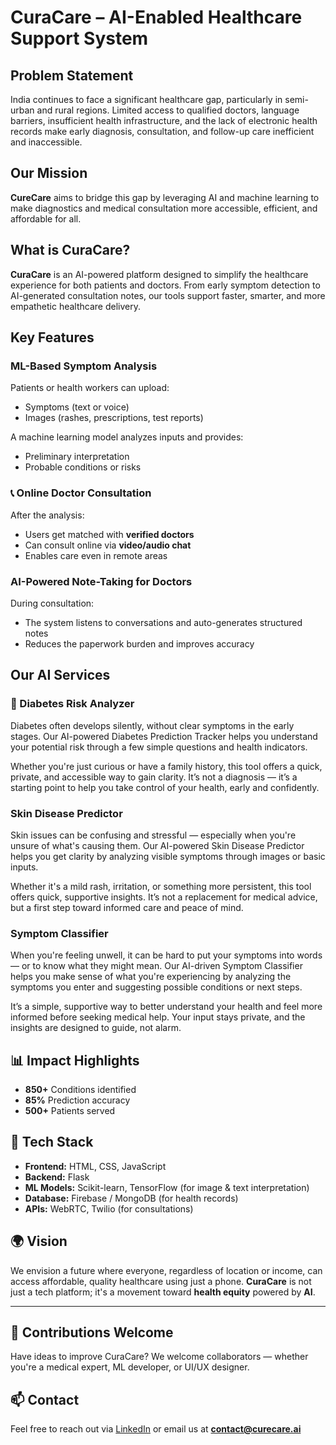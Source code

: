 # CuraCare – AI-Enabled Healthcare Support System
## Problem Statement

India continues to face a significant healthcare gap, particularly in semi-urban and rural regions. Limited access to qualified doctors, language barriers, insufficient health infrastructure, and the lack of electronic health records make early diagnosis, consultation, and follow-up care inefficient and inaccessible.

##  Our Mission

**CureCare** aims to bridge this gap by leveraging AI and machine learning to make diagnostics and medical consultation more accessible, efficient, and affordable for all.

##  What is CuraCare?

**CuraCare** is an AI-powered platform designed to simplify the healthcare experience for both patients and doctors. From early symptom detection to AI-generated consultation notes, our tools support faster, smarter, and more empathetic healthcare delivery.

## Key Features

###  ML-Based Symptom Analysis

Patients or health workers can upload:

* Symptoms (text or voice)
* Images (rashes, prescriptions, test reports)

A machine learning model analyzes inputs and provides:

* Preliminary interpretation
* Probable conditions or risks

### 📞 Online Doctor Consultation

After the analysis:

* Users get matched with **verified doctors**
* Can consult online via **video/audio chat**
* Enables care even in remote areas


###  AI-Powered Note-Taking for Doctors

During consultation:

* The system listens to conversations and auto-generates structured notes
* Reduces the paperwork burden and improves accuracy

## Our AI Services

### 🔹 Diabetes Risk Analyzer

Diabetes often develops silently, without clear symptoms in the early stages. Our AI-powered Diabetes Prediction Tracker helps you understand your potential risk through a few simple questions and health indicators.

Whether you're just curious or have a family history, this tool offers a quick, private, and accessible way to gain clarity. It’s not a diagnosis — it’s a starting point to help you take control of your health, early and confidently.

###  Skin Disease Predictor

Skin issues can be confusing and stressful — especially when you're unsure of what's causing them. Our AI-powered Skin Disease Predictor helps you get clarity by analyzing visible symptoms through images or basic inputs.

Whether it's a mild rash, irritation, or something more persistent, this tool offers quick, supportive insights. It’s not a replacement for medical advice, but a first step toward informed care and peace of mind.

###  Symptom Classifier

When you're feeling unwell, it can be hard to put your symptoms into words — or to know what they might mean. Our AI-driven Symptom Classifier helps you make sense of what you're experiencing by analyzing the symptoms you enter and suggesting possible conditions or next steps.

It’s a simple, supportive way to better understand your health and feel more informed before seeking medical help. Your input stays private, and the insights are designed to guide, not alarm.


## 📊 Impact Highlights

* **850+** Conditions identified
* **85%** Prediction accuracy
* **500+** Patients served

## 🔧 Tech Stack

* **Frontend:** HTML, CSS, JavaScript
* **Backend:** Flask 
* **ML Models:** Scikit-learn, TensorFlow (for image & text interpretation)
* **Database:** Firebase / MongoDB (for health records)
* **APIs:** WebRTC, Twilio (for consultations)


## 🌍 Vision

We envision a future where everyone, regardless of location or income, can access affordable, quality healthcare using just a phone. **CuraCare** is not just a tech platform; it's a movement toward **health equity** powered by **AI**.

---

## 🤝 Contributions Welcome

Have ideas to improve CuraCare? We welcome collaborators — whether you're a medical expert, ML developer, or UI/UX designer.


## 📫 Contact

Feel free to reach out via [LinkedIn](#) or email us at **[contact@curecare.ai](mailto:contact@curecare.ai)**

